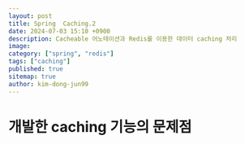 ```yaml
---
layout: post
title: Spring  Caching.2
date: 2024-07-03 15:10 +0900
description: Cacheable 어노테이션과 Redis를 이용한 데이터 caching 처리
image:
category: ["spring", "redis"]
tags: ["caching"]
published: true
sitemap: true
author: kim-dong-jun99
---
```


# 개발한 caching 기능의 문제점


